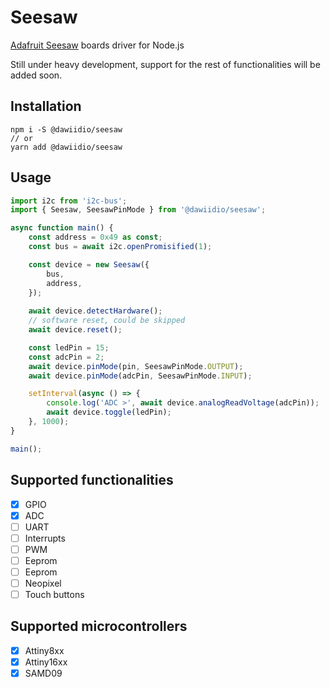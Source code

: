 # Seesaw

[Adafruit Seesaw](https://learn.adafruit.com/adafruit-seesaw-atsamd09-breakout?view=all) boards driver for Node.js

Still under heavy development, support for the rest of functionalities will be added soon.

## Installation

```shell
npm i -S @dawiidio/seesaw
// or
yarn add @dawiidio/seesaw
```

## Usage

```ts
import i2c from 'i2c-bus';
import { Seesaw, SeesawPinMode } from '@dawiidio/seesaw';

async function main() {
    const address = 0x49 as const;
    const bus = await i2c.openPromisified(1);

    const device = new Seesaw({
        bus,
        address,
    });
    
    await device.detectHardware();
    // software reset, could be skipped
    await device.reset();

    const ledPin = 15;
    const adcPin = 2;
    await device.pinMode(pin, SeesawPinMode.OUTPUT);
    await device.pinMode(adcPin, SeesawPinMode.INPUT);

    setInterval(async () => {
        console.log('ADC >', await device.analogReadVoltage(adcPin));
        await device.toggle(ledPin);
    }, 1000);
}

main();
```

## Supported functionalities

-[x] GPIO
-[x] ADC
-[ ] UART
-[ ] Interrupts
-[ ] PWM
-[ ] Eeprom
-[ ] Eeprom
-[ ] Neopixel
-[ ] Touch buttons

## Supported microcontrollers

-[x] Attiny8xx
-[x] Attiny16xx
-[x] SAMD09